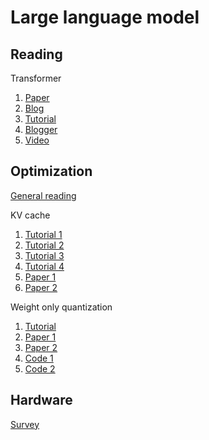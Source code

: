 # Large language model

## Reading
Transformer
1. [Paper](https://arxiv.org/pdf/2207.09238.pdf)
2. [Blog](https://towardsdatascience.com/attention-is-all-you-need-discovering-the-transformer-paper-73e5ff5e0634)
3. [Tutorial](https://e2eml.school/transformers.html)
4. [Blogger](https://jalammar.github.io/illustrated-transformer/)
5. [Video](https://www.youtube.com/watch?v=rBCqOTEfxvg)

## Optimization
[General reading](https://towardsdatascience.com/demystifying-efficient-self-attention-b3de61b9b0fb)

KV cache
1. [Tutorial 1](https://medium.com/@joaolages/kv-caching-explained-276520203249)
2. [Tutorial 2](https://lilianweng.github.io/posts/2023-01-10-inference-optimization)
3. [Tutorial 3](https://kipp.ly/transformer-inference-arithmetic)
4. [Tutorial 4](https://www.dipkumar.dev/becoming-the-unbeatable/posts/gpt-kvcache)
5. [Paper 1](https://arxiv.org/abs/2303.06865)
6. [Paper 2](https://arxiv.org/abs/2309.06180)

Weight only quantization
1. [Tutorial](https://medium.com/intel-analytics-software/effective-weight-only-quantization-for-large-language-models-with-intel-neural-compressor-39cbcb199144)
2. [Paper 1](https://arxiv.org/abs/2308.09723)
3. [Paper 2](https://arxiv.org/abs/2306.00978)
4. [Code 1](https://github.com/casper-hansen/AutoAWQ)
5. [Code 2](https://github.com/jerry-chee/QuIP)

## Hardware
[Survey](https://arxiv.org/abs/2302.14017)

